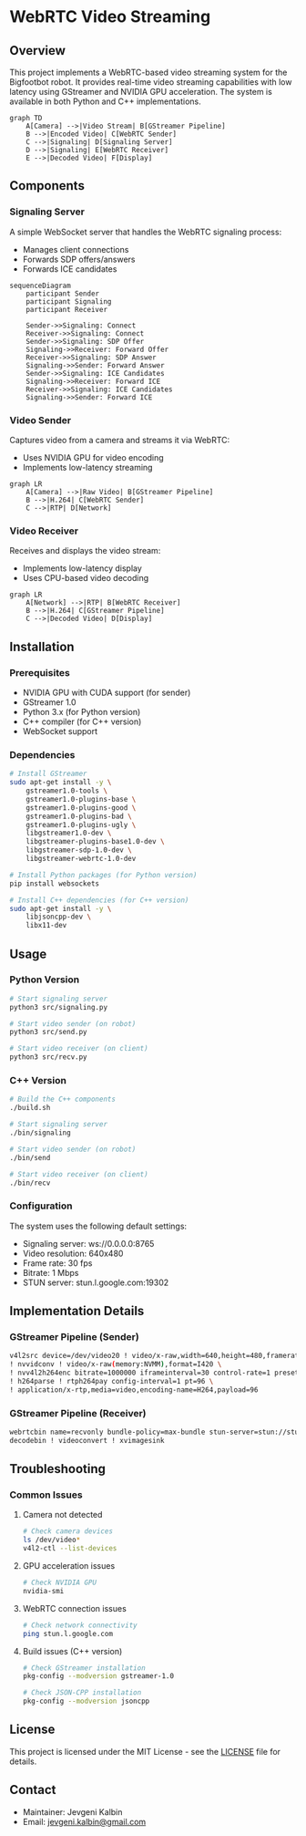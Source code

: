 # WebRTC Video Streaming

## Overview

This project implements a WebRTC-based video streaming system for the Bigfootbot robot. It provides real-time video streaming capabilities with low latency using GStreamer and NVIDIA GPU acceleration. The system is available in both Python and C++ implementations.

```mermaid
graph TD
    A[Camera] -->|Video Stream| B[GStreamer Pipeline]
    B -->|Encoded Video| C[WebRTC Sender]
    C -->|Signaling| D[Signaling Server]
    D -->|Signaling| E[WebRTC Receiver]
    E -->|Decoded Video| F[Display]
```

## Components

### Signaling Server
A simple WebSocket server that handles the WebRTC signaling process:
- Manages client connections
- Forwards SDP offers/answers
- Forwards ICE candidates

```mermaid
sequenceDiagram
    participant Sender
    participant Signaling
    participant Receiver
    
    Sender->>Signaling: Connect
    Receiver->>Signaling: Connect
    Sender->>Signaling: SDP Offer
    Signaling->>Receiver: Forward Offer
    Receiver->>Signaling: SDP Answer
    Signaling->>Sender: Forward Answer
    Sender->>Signaling: ICE Candidates
    Signaling->>Receiver: Forward ICE
    Receiver->>Signaling: ICE Candidates
    Signaling->>Sender: Forward ICE
```

### Video Sender
Captures video from a camera and streams it via WebRTC:
- Uses NVIDIA GPU for video encoding
- Implements low-latency streaming

```mermaid
graph LR
    A[Camera] -->|Raw Video| B[GStreamer Pipeline]
    B -->|H.264| C[WebRTC Sender]
    C -->|RTP| D[Network]
```

### Video Receiver
Receives and displays the video stream:
- Implements low-latency display
- Uses CPU-based video decoding

```mermaid
graph LR
    A[Network] -->|RTP| B[WebRTC Receiver]
    B -->|H.264| C[GStreamer Pipeline]
    C -->|Decoded Video| D[Display]
```

## Installation

### Prerequisites
- NVIDIA GPU with CUDA support (for sender)
- GStreamer 1.0
- Python 3.x (for Python version)
- C++ compiler (for C++ version)
- WebSocket support

### Dependencies
```bash
# Install GStreamer
sudo apt-get install -y \
    gstreamer1.0-tools \
    gstreamer1.0-plugins-base \
    gstreamer1.0-plugins-good \
    gstreamer1.0-plugins-bad \
    gstreamer1.0-plugins-ugly \
    libgstreamer1.0-dev \
    libgstreamer-plugins-base1.0-dev \
    libgstreamer-sdp-1.0-dev \
    libgstreamer-webrtc-1.0-dev

# Install Python packages (for Python version)
pip install websockets

# Install C++ dependencies (for C++ version)
sudo apt-get install -y \
    libjsoncpp-dev \
    libx11-dev
```

## Usage

### Python Version
```bash
# Start signaling server
python3 src/signaling.py

# Start video sender (on robot)
python3 src/send.py

# Start video receiver (on client)
python3 src/recv.py
```

### C++ Version
```bash
# Build the C++ components
./build.sh

# Start signaling server
./bin/signaling

# Start video sender (on robot)
./bin/send

# Start video receiver (on client)
./bin/recv
```

### Configuration
The system uses the following default settings:
- Signaling server: ws://0.0.0.0:8765
- Video resolution: 640x480
- Frame rate: 30 fps
- Bitrate: 1 Mbps
- STUN server: stun.l.google.com:19302

## Implementation Details

### GStreamer Pipeline (Sender)
```bash
v4l2src device=/dev/video20 ! video/x-raw,width=640,height=480,framerate=30/1 \
! nvvidconv ! video/x-raw(memory:NVMM),format=I420 \
! nvv4l2h264enc bitrate=1000000 iframeinterval=30 control-rate=1 preset-level=1 profile=2 \
! h264parse ! rtph264pay config-interval=1 pt=96 \
! application/x-rtp,media=video,encoding-name=H264,payload=96
```

### GStreamer Pipeline (Receiver)
```bash
webrtcbin name=recvonly bundle-policy=max-bundle stun-server=stun://stun.l.google.com:19302 \
decodebin ! videoconvert ! xvimagesink
```

## Troubleshooting

### Common Issues
1. Camera not detected
   ```bash
   # Check camera devices
   ls /dev/video*
   v4l2-ctl --list-devices
   ```

2. GPU acceleration issues
   ```bash
   # Check NVIDIA GPU
   nvidia-smi
   ```

3. WebRTC connection issues
   ```bash
   # Check network connectivity
   ping stun.l.google.com
   ```

4. Build issues (C++ version)
   ```bash
   # Check GStreamer installation
   pkg-config --modversion gstreamer-1.0
   
   # Check JSON-CPP installation
   pkg-config --modversion jsoncpp
   ```

## License

This project is licensed under the MIT License - see the [LICENSE](LICENSE) file for details.

## Contact

- Maintainer: Jevgeni Kalbin
- Email: jevgeni.kalbin@gmail.com 
